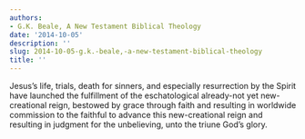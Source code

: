 ```yaml
---
authors:
- G.K. Beale, A New Testament Biblical Theology
date: '2014-10-05'
description: ''
slug: 2014-10-05-g.k.-beale,-a-new-testament-biblical-theology
title: ''
---
```

Jesus’s life, trials, death for sinners, and especially resurrection by the Spirit have launched the fulfillment of the eschatological already-not yet new-creational reign, bestowed by grace through faith and resulting in worldwide commission to the faithful to advance this new-creational reign and resulting in judgment for the unbelieving, unto the triune God’s glory.




